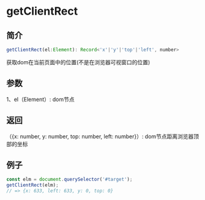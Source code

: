 <Breadcrumb category="Dom" title="getClientRect"/>

<script setup>
import Breadcrumb from '../.vitepress/components/Breadcrumb.vue'
</script>

# getClientRect

## 简介
```ts
getClientRect(el:Element): Record<'x'|'y'|'top'|'left', number>
```
获取dom在当前页面中的位置(不是在浏览器可视窗口的位置)

## 参数

1、el（Element）: dom节点

## 返回

（{x: number, y: number, top: number, left: number}）: dom节点距离浏览器顶部的坐标

## 例子
```js
const elm = document.querySelector('#target');
getClientRect(elm);
// => {x: 633, left: 633, y: 0, top: 0}
```


